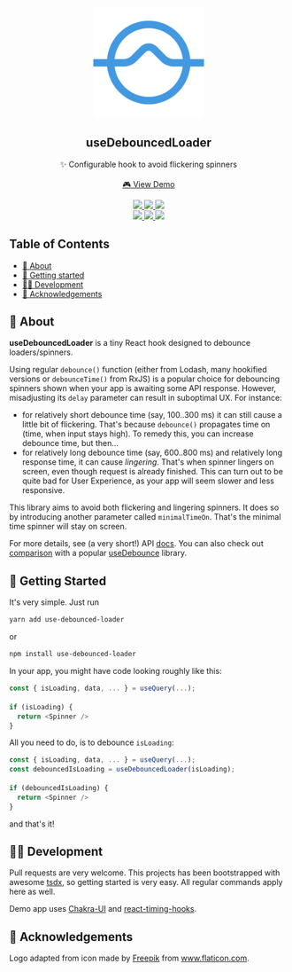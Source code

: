 <p align="center">
  <img src="https://raw.githubusercontent.com/frysztak/use-debounced-loader/main/logo.svg" width="200px" height="200px" alt="logo">
  <h2 align="center">useDebouncedLoader</h2>
  <p align="center">
    ✨ Configurable hook to avoid flickering spinners
    <br>
    <br>
    <a href="https://frysztak.github.io/use-debounced-loader/">🎮 View Demo</a>
  </p>
</p>

<p align="center">
  <a href="https://www.npmjs.com/package/use-debounced-loader" target="_blank">
    <img src="https://badgen.net/npm/v/use-debounced-loader">
  </a>
  <a href="#">
    <img src="https://badgen.net/npm/dt/use-debounced-loader">
  </a>
	<a href="#">
		<img src="https://badgen.net/npm/license/use-debounced-loader">
	</a>
  <br />
  <a href="#">
    <img src="https://badgen.net/bundlephobia/minzip/use-debounced-loader">
  </a>
  <a href="#">
    <img src="https://badgen.net/bundlephobia/dependency-count/use-debounced-loader">
  </a>
  <a href="#">
    <img src="https://badgen.net/npm/types/use-debounced-loader">
  </a>
</p>

## Table of Contents

- [📜 About](#-about)
- [🏁 Getting started](#-getting-started)
- [👨‍💻 Development](#-development)
- [🙏 Acknowledgements](#-acknowledgements)

## 📜 About

**useDebouncedLoader** is a tiny React hook designed to debounce loaders/spinners.

Using regular `debounce()` function (either from Lodash, many hookified versions or `debounceTime()` from RxJS) is a popular choice for
debouncing spinners shown when your app is awaiting some API response. However, misadjusting its `delay` parameter can result in suboptimal UX. For instance:

- for relatively short debounce time (say, 100..300 ms) it can still cause a little bit of flickering. That's because `debounce()` propagates time on (time, when input stays high).
  To remedy this, you can increase debounce time, but then...
- for relatively long debounce time (say, 600..800 ms) and relatively long response time, it can cause _lingering_. That's when spinner lingers on screen, even though
  request is already finished. This can turn out to be quite bad for User Experience, as your app will seem slower and less responsive.

This library aims to avoid both flickering and lingering spinners. It does so by introducing another parameter called `minimalTimeOn`. That's the minimal time spinner will stay on screen.

For more details, see (a very short!) API [docs](https://github.com/frysztak/use-debounced-loader/blob/main/docs/modules/_usedebouncedloader_.md). You can also check out [comparison](https://frysztak.github.io/use-debounced-loader/) with a popular [useDebounce](https://github.com/xnimorz/use-debounce) library.

## 🏁 Getting Started

It's very simple. Just run

```sh
yarn add use-debounced-loader
```

or

```sh
npm install use-debounced-loader
```

In your app, you might have code looking roughly like this:

```ts
const { isLoading, data, ... } = useQuery(...);

if (isLoading) {
  return <Spinner />
}
```

All you need to do, is to debounce `isLoading`:

```ts
const { isLoading, data, ... } = useQuery(...);
const debouncedIsLoading = useDebouncedLoader(isLoading);

if (debouncedIsLoading) {
  return <Spinner />
}
```

and that's it!

## 👨‍💻 Development

Pull requests are very welcome. This projects has been bootstrapped with awesome [tsdx](https://tsdx.io), so getting started is very easy. All regular commands apply here as well.

Demo app uses [Chakra-UI](https://chakra-ui.com/) and [react-timing-hooks](https://github.com/EricLambrecht/react-timing-hooks).

## 🙏 Acknowledgements

Logo adapted from icon made by <a href="https://www.flaticon.com/authors/freepik" title="Freepik">Freepik</a> from <a href="https://www.flaticon.com/" title="Flaticon"> www.flaticon.com</a>.

